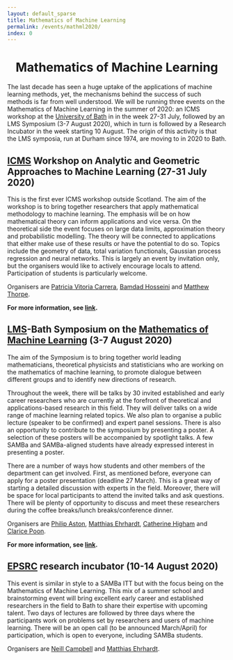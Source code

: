 ```yaml
---
layout: default_sparse
title: Mathematics of Machine Learning
permalink: /events/mathml2020/
index: 0
---
```


<h1 style="text-align: center;" class="pb-2">Mathematics of Machine Learning</h1>

The last decade has seen a huge uptake of the applications of machine learning methods, yet, the mechanisms behind the success of such methods is far from well understood. We will be running three events on the Mathematics of Machine Learning in the summer of 2020: an ICMS workshop at the [University of Bath](http://www.bath.ac.uk) in in the week 27-31 July, followed by an LMS Symposium (3-7 August 2020), which in turn is followed by a Research Incubator in the week starting 10 August. The origin of this activity is that the LMS symposia, run at Durham since 1974, are moving to in 2020 to Bath.
 
 
## [ICMS](https://www.icms.org.uk/) Workshop on Analytic and Geometric Approaches to Machine Learning (27-31 July 2020)
This is the first ever ICMS workshop outside Scotland. The aim of the workshop is to bring together researchers that apply mathematical methodology to machine learning. The emphasis will be on how mathematical theory can inform applications and vice versa. On the theoretical side the event focuses on large data limits, approximation theory and probabilistic modelling. The theory will be connected to applications that either make use of these results or have the potential to do so. Topics include the geometry of data, total variation functionals, Gaussian process regression and neural networks. This is largely an event by invitation only, but the organisers would like to actively encourage locals to attend. Participation of students is particularly welcome.

Organisers are [Patricia Vitoria Carrera](https://www.upf.edu/web/etic/entry/-/-/64353/adscripcion/patricia-vitoria), [Bamdad Hosseini](https://bamdadhosseini.org/) and [Matthew Thorpe](https://www.research.manchester.ac.uk/portal/matthew.thorpe-2.html). 

**For more information, see [link](https://bathicmsworkshop.github.io/).**  

## [LMS](https://www.lms.ac.uk/)-Bath Symposium on the [Mathematics of Machine Learning](https://mathml2020.github.io) (3-7 August 2020)
The aim of the Symposium is to bring together world leading mathematicians, theoretical physicists and statisticians who are working on the mathematics of machine learning, to promote dialogue between different groups and to identify new directions of research. 
 
Throughout the week, there will be talks by 30 invited established and early career researchers who are currently at the forefront of theoretical and applications-based research in this field. They will deliver talks on a wide range of machine learning related topics. We also plan to organise a public lecture (speaker to be confirmed) and expert panel sessions. There is also an opportunity to contribute to the symposium by presenting a poster. A selection of these posters will be accompanied by spotlight talks. A few SAMBa and SAMBa-aligned students have already expressed interest in presenting a poster.
 
There are a number of ways how students and other members of the department can get involved. First, as mentioned before, everyone can apply for a poster presentation (deadline 27 March). This is a great way of starting a detailed discussion with experts in the field. Moreover, there will be space for local participants to attend the invited talks and ask questions. There will be plenty of opportunity to discuss and meet these researchers during the coffee breaks/lunch breaks/conference dinner.

Organisers are [Philip Aston](https://www.surrey.ac.uk/people/philip-aston), [Matthias Ehrhardt](https://mehrhardt.github.io/), [Catherine Higham](https://www.gla.ac.uk/schools/computing/staff/catherinehigham/) and [Clarice Poon](https://cmhsp2.github.io/). 

**For more information, see [link](https://mathml2020.github.io).**  

## [EPSRC](https://epsrc.ukri.org/) research incubator (10-14 August 2020)
This event is similar in style to a SAMBa ITT but with the focus being on the Mathematics of Machine Learning. This mix of a summer school and brainstorming event will bring excellent early career and established researchers in the field to Bath to share their expertise with upcoming talent. Two days of lectures are followed by three days where the participants work on problems set by researchers and users of machine learning. There will be an open call (to be announced March/April) for participation, which is open to everyone, including SAMBa students.

Organisers are [Neill Campbell](http://cs.bath.ac.uk/~nc537/) and [Matthias Ehrhardt](https://mehrhardt.github.io/). 